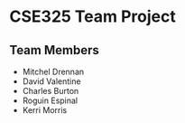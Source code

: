 # CSE325 Team Project

## Team Members

- Mitchel Drennan
- David Valentine
- Charles Burton
- Roguin Espinal
- Kerri Morris
